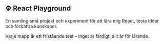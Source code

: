 ## ⚙️ React Playground

En samling små projekt och experiment för att lära mig React, testa idéer och förbättra kunskaper.  

Varje mapp är ett fristående test – inget är färdigt, allt är för lärande.
